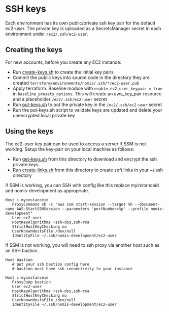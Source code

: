 # SSH keys

Each environment has its own public/private ssh key pair for the default ec2-user.
The private key is uploaded as a SecretsManager secret in each environment under `/ec2/.ssh/ec2-user`.

## Creating the keys

For new accounts, before you create any EC2 instance:
- Run [create-keys.sh](create-keys.sh) to create the initial key pairs
- Commit the public keys into source code in the directory they are created `terraform/environments/nomis/.ssh/*/ec2-user.pub`
- Apply terraform.  Baseline module with `enable_ec2_user_keypair = true` in `baseline_presets_options`. This will create an aws_key_pair resource and a placeholder `/ec2/.ssh/ec2-user` secret
- Run [put-keys.sh](put-keys.sh) to put the private key in the `/ec2/.ssh/ec2-user` secret
- Run the put-keys.sh script to validate keys are updated and delete your unencrypted local private key

## Using the keys

The ec2-user key pair can be used to access a server if SSM is not working. Setup the key-pair on your local machine as follows:
- Run [get-keys.sh](get-keys.sh) from this directory to download and encrypt the ssh private keys.
- Run [create-links.sh](create-links.sh) from this directory to create soft links in your ~/.ssh directory

If SSM is working, you can SSH with config like this replace myinstanceid and nomis-development as appropriate.

```
Host i-myinstanceid
   ProxyCommand sh -c "aws ssm start-session --target %h --document-name AWS-StartSSHSession --parameters 'portNumber=%p' --profile nomis-development"
   User ec2-user
   HostKeyAlgorithms +ssh-dss,ssh-rsa
   StrictHostKeyChecking no
   UserKnownHostsFile /dev/null
   IdentityFile ~/.ssh/nomis-development/ec2-user
```

If SSM is not working, you will need to ssh proxy via another host such as an SSH bastion.

```
Host bastion
   # put your ssh bastion config here
   # bastion must have ssh connectivity to your instance

Host i-myinstanceid
   ProxyJump bastion
   User ec2-user
   HostKeyAlgorithms +ssh-dss,ssh-rsa
   StrictHostKeyChecking no
   UserKnownHostsFile /dev/null
   IdentityFile ~/.ssh/nomis-development/ec2-user
```
